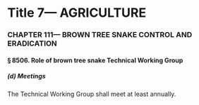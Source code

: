 
# Title 7— AGRICULTURE
### CHAPTER 111— BROWN TREE SNAKE CONTROL AND ERADICATION
#### § 8506. Role of brown tree snake Technical Working Group
##### (d) Meetings

The Technical Working Group shall meet at least annually.
